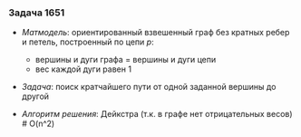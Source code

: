 ### Задача 1651

* _Матмодель_: ориентированный взвешенный граф без кратных ребер и петель, построенный по цепи _p_:
  * вершины и дуги графа = вершины и дуги цепи
  * вес каждой дуги равен 1


* _Задача_: поиск кратчайшего пути от одной заданной вершины до другой


* _Алгоритм решения_: Дейкстра (т.к. в графе нет отрицательных весов) # O(n^2)
